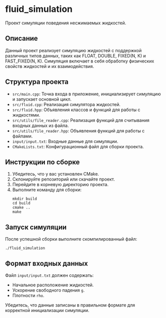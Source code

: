 # fluid_simulation
Проект симуляции поведения несжимаемых жидкостей. 

## Описание
Данный проект реализует симуляцию жидкостей с поддержкой различных типов данных, таких как FLOAT, DOUBLE, FIXED(N, K) и FAST_FIXED(N, K). Симуляция включает в себя обработку физических свойств жидкостей и их взаимодействия.

## Структура проекта
- `src/main.cpp`: Точка входа в приложение, инициализирует симуляцию и запускает основной цикл.
- `src/fluid.cpp`: Реализация симулятора жидкостей.
- `src/fluid.hpp`: Объявления классов и функций для работы с жидкостями.
- `src/utils/file_reader.cpp`: Реализация функций для считывания входных данных из файла.
- `src/utils/file_reader.hpp`: Объявления функций для работы с файлами.
- `input/input.txt`: Входные данные для симуляции.
- `CMakeLists.txt`: Конфигурационный файл для сборки проекта.

## Инструкции по сборке
1. Убедитесь, что у вас установлен CMake.
2. Склонируйте репозиторий или скачайте проект.
3. Перейдите в корневую директорию проекта.
4. Выполните команду для сборки:
   ```
   mkdir build
   cd build
   cmake ..
   make
   ```

## Запуск симуляции
После успешной сборки выполните скомпилированный файл:
```
./fluid_simulation
```

## Формат входных данных
Файл `input/input.txt` должен содержать:
- Начальное расположение жидкостей.
- Ускорение свободного падения `g`.
- Плотности `rho`. 

Убедитесь, что данные записаны в правильном формате для корректной инициализации симуляции.